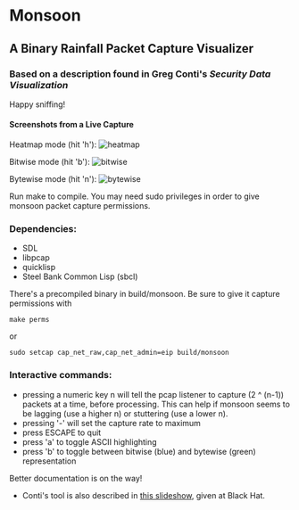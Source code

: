 # Monsoon
## A Binary Rainfall Packet Capture Visualizer
### Based on a description found in Greg Conti's _Security Data Visualization_

Happy sniffing! 

#### Screenshots from a Live Capture
Heatmap mode (hit 'h'):
![heatmap](https://github.com/oblivia-simplex/monsoon/raw/master/images/heatmap.png)

Bitwise mode (hit 'b'):
![bitwise](https://github.com/oblivia-simplex/monsoon/raw/master/images/bitwise.png)

Bytewise mode (hit 'n'):
![bytewise](https://github.com/oblivia-simplex/monsoon/raw/master/images/bytewise.png)

Run make to compile. You may need sudo privileges in order to
give monsoon packet capture permissions. 

### Dependencies:
* SDL
* libpcap
* quicklisp
* Steel Bank Common Lisp (sbcl)

There's a precompiled binary in build/monsoon. Be sure to give it
capture permissions with
```
make perms
```
or
```
sudo setcap cap_net_raw,cap_net_admin=eip build/monsoon
```

### Interactive commands:
* pressing a numeric key n will tell the pcap listener to capture
  (2 ^ (n-1)) packets at a time, before processing. This can help
  if monsoon seems to be lagging (use a higher n) or stuttering
  (use a lower n).
* pressing '-' will set the capture rate to maximum
* press ESCAPE to quit
* press 'a' to toggle ASCII highlighting
* press 'b' to toggle between bitwise (blue) and bytewise (green)
  representation


Better documentation is on the way!

* Conti's tool is also described in [this slideshow](https://www.blackhat.com/presentations/bh-europe-06/bh-eu-06-Conti/bh-eu-06-conti.pdf), given at Black Hat. 
